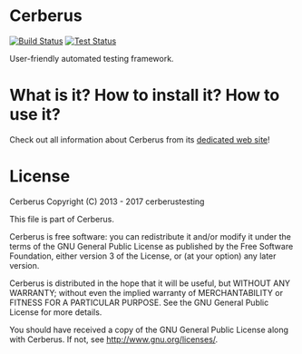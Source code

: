 # Cerberus 

[![Build Status](https://travis-ci.org/cerberustesting/cerberus-source.svg?branch=master)](//travis-ci.org/cerberustesting/cerberus-source)
[![Test Status](http://vm.cerberus-testing.org:28082/CerberusPROD/ResultCIV003?campaign=Cerberus_campaign&outputformat=svg&t=180131)](http://vm.cerberus-testing.org:28082/CerberusPROD/)

User-friendly automated testing framework.

# What is it? How to install it? How to use it?

Check out all information about Cerberus from its [dedicated web site](http://www.cerberus-testing.org/)!

# License

Cerberus Copyright (C) 2013 - 2017 cerberustesting

This file is part of Cerberus.

Cerberus is free software: you can redistribute it and/or modify
it under the terms of the GNU General Public License as published by
the Free Software Foundation, either version 3 of the License, or
(at your option) any later version.

Cerberus is distributed in the hope that it will be useful,
but WITHOUT ANY WARRANTY; without even the implied warranty of
MERCHANTABILITY or FITNESS FOR A PARTICULAR PURPOSE.  See the
GNU General Public License for more details.

You should have received a copy of the GNU General Public License
along with Cerberus.  If not, see <http://www.gnu.org/licenses/>.
